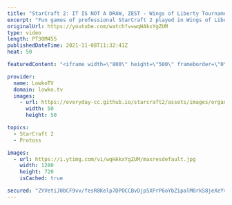 ```yaml
---
title: "StarCraft 2: IT IS NOT A DRAW, ZEST - Wings of Liberty Tournament in 2021?!"
excerpt: "Fun games of professional StarCraft 2 played in Wings of Liberty? In this video I cast a few of the games from the \"FilthyRake's WoL Brawl\" even that took place last weekend.  Support my work on Patreon: http://www.patreon.com/lowkotv Become a YouTube member: https://lowko.tv/join  My second channel:"
originalUrl: https://youtube.com/watch?v=wqHAkxYgZUM
type: video
length: PT30M45S
publishedDateTime: 2021-11-08T11:32:41Z
heat: 50

featuredContent: "<iframe width=\"800\" height=\"500\" frameborder=\"0\" src=\"https://www.youtube.com/embed/wqHAkxYgZUM\" allow=\"accelerometer; autoplay; encrypted-media; gyroscope; picture-in-picture\" allowfullscreen></iframe>"

provider:
  name: LowkoTV
  domain: lowko.tv
  images:
    - url: https://everyday-cc.github.io/starcraft2/assets/images/organizations/lowko.tv-50x50.jpg
      width: 50
      height: 50

topics:
  - StarCraft 2
  - Protoss

images:
  - url: https://i.ytimg.com/vi/wqHAkxYgZUM/maxresdefault.jpg
    width: 1280
    height: 720
    isCached: true

secured: "ZYVetiJ0bCF9vv/fesR8Kelp7DPOCCBvDjp5XPrP6oYbZipalM0rkS8jeXeYvPs3nNpkoJqi7/NYC+QZjbVOvt8EyuEKYlkBwYr2wkE6CyoOZgm+Y7Yu6vuK3ciBgG9716Ttp4owDYmdPrCSw+p6x01LhoQFLsTvmaRDt+osd7Zq70/2VTYdp6cRWKYz0THI3zw3v6RlSLAexCEENVx3zsqOonJxamuu6+GfZs/EUZ9spjEvA1AcTxoOsG21HaeVMGs/pdmMQSod6g2Q3KaMMg5WbiTF//OxTl2VA1EJGeSXOITHldBcE3yOjxtGZ37OgROusG5+IXhfeO1JlSpQ9Z5M5v196Y0Ie+WCIdswFlNiYIFi74cr0Fq+fEwbr1WkWmZawxmhZb/DCDWxTkqM509yIvequVlKgTSo4BWG5AXioYryi3BkVMW7GagyL50v;B3TvMBYFELE1LtOCV7sCxg=="
---
```


